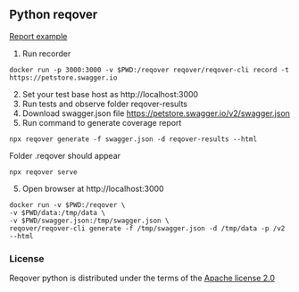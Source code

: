 ## Python reqover 

[Report example](https://reqover.github.io/reqover-python/)

1. Run recorder

```
docker run -p 3000:3000 -v $PWD:/reqover reqover/reqover-cli record -t https://petstore.swagger.io
```
2. Set your test base host as http://localhost:3000
3. Run tests and observe folder reqover-results
4. Download swagger.json file https://petstore.swagger.io/v2/swagger.json
5. Run command to generate coverage report

```commandline
npx reqover generate -f swagger.json -d reqover-results --html
```

Folder .reqover should appear 

```commandline
npx reqover serve
```

5. Open browser at http://localhost:3000

```
docker run -v $PWD:/reqover \
-v $PWD/data:/tmp/data \
-v $PWD/swagger.json:/tmp/swagger.json \
reqover/reqover-cli generate -f /tmp/swagger.json -d /tmp/data -p /v2 --html                        
```

### License
Reqover python is distributed under the terms of the [Apache license 2.0](http://www.apache.org/licenses/LICENSE-2.0)
